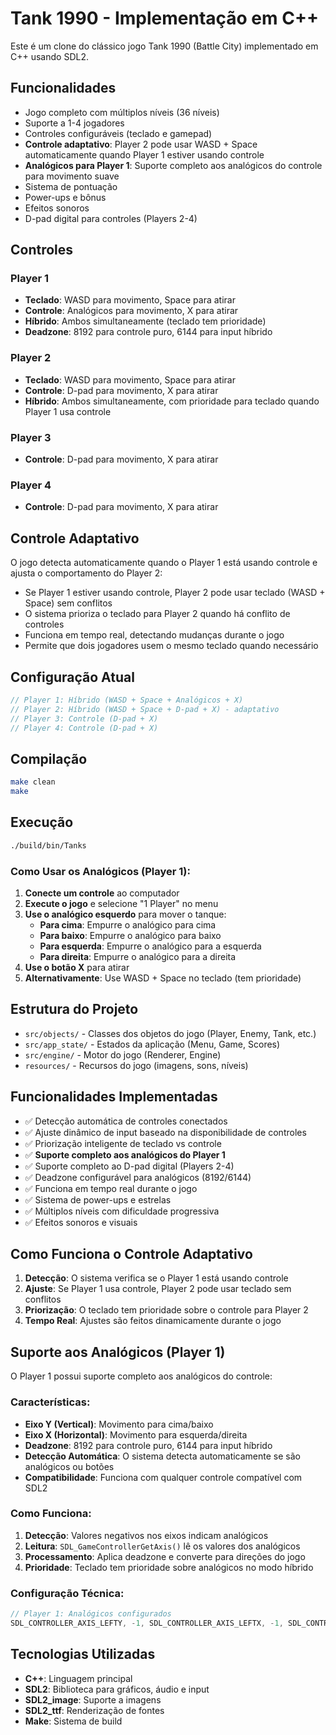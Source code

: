 # Tank 1990 - Implementação em C++

Este é um clone do clássico jogo Tank 1990 (Battle City) implementado em C++ usando SDL2.

## Funcionalidades

- Jogo completo com múltiplos níveis (36 níveis)
- Suporte a 1-4 jogadores
- Controles configuráveis (teclado e gamepad)
- **Controle adaptativo**: Player 2 pode usar WASD + Space automaticamente quando Player 1 estiver usando controle
- **Analógicos para Player 1**: Suporte completo aos analógicos do controle para movimento suave
- Sistema de pontuação
- Power-ups e bônus
- Efeitos sonoros
- D-pad digital para controles (Players 2-4)

## Controles

### Player 1
- **Teclado**: WASD para movimento, Space para atirar
- **Controle**: Analógicos para movimento, X para atirar
- **Híbrido**: Ambos simultaneamente (teclado tem prioridade)
- **Deadzone**: 8192 para controle puro, 6144 para input híbrido

### Player 2
- **Teclado**: WASD para movimento, Space para atirar
- **Controle**: D-pad para movimento, X para atirar
- **Híbrido**: Ambos simultaneamente, com prioridade para teclado quando Player 1 usa controle

### Player 3
- **Controle**: D-pad para movimento, X para atirar

### Player 4
- **Controle**: D-pad para movimento, X para atirar

## Controle Adaptativo

O jogo detecta automaticamente quando o Player 1 está usando controle e ajusta o comportamento do Player 2:

- Se Player 1 estiver usando controle, Player 2 pode usar teclado (WASD + Space) sem conflitos
- O sistema prioriza o teclado para Player 2 quando há conflito de controles
- Funciona em tempo real, detectando mudanças durante o jogo
- Permite que dois jogadores usem o mesmo teclado quando necessário

## Configuração Atual

```cpp
// Player 1: Híbrido (WASD + Space + Analógicos + X)
// Player 2: Híbrido (WASD + Space + D-pad + X) - adaptativo
// Player 3: Controle (D-pad + X)
// Player 4: Controle (D-pad + X)
```

## Compilação

```bash
make clean
make
```

## Execução

```bash
./build/bin/Tanks
```

### Como Usar os Analógicos (Player 1):

1. **Conecte um controle** ao computador
2. **Execute o jogo** e selecione "1 Player" no menu
3. **Use o analógico esquerdo** para mover o tanque:
   - **Para cima**: Empurre o analógico para cima
   - **Para baixo**: Empurre o analógico para baixo
   - **Para esquerda**: Empurre o analógico para a esquerda
   - **Para direita**: Empurre o analógico para a direita
4. **Use o botão X** para atirar
5. **Alternativamente**: Use WASD + Space no teclado (tem prioridade)

## Estrutura do Projeto

- `src/objects/` - Classes dos objetos do jogo (Player, Enemy, Tank, etc.)
- `src/app_state/` - Estados da aplicação (Menu, Game, Scores)
- `src/engine/` - Motor do jogo (Renderer, Engine)
- `resources/` - Recursos do jogo (imagens, sons, níveis)

## Funcionalidades Implementadas

- ✅ Detecção automática de controles conectados
- ✅ Ajuste dinâmico de input baseado na disponibilidade de controles
- ✅ Priorização inteligente de teclado vs controle
- ✅ **Suporte completo aos analógicos do Player 1**
- ✅ Suporte completo ao D-pad digital (Players 2-4)
- ✅ Deadzone configurável para analógicos (8192/6144)
- ✅ Funciona em tempo real durante o jogo
- ✅ Sistema de power-ups e estrelas
- ✅ Múltiplos níveis com dificuldade progressiva
- ✅ Efeitos sonoros e visuais

## Como Funciona o Controle Adaptativo

1. **Detecção**: O sistema verifica se o Player 1 está usando controle
2. **Ajuste**: Se Player 1 usa controle, Player 2 pode usar teclado sem conflitos
3. **Priorização**: O teclado tem prioridade sobre o controle para Player 2
4. **Tempo Real**: Ajustes são feitos dinamicamente durante o jogo

## Suporte aos Analógicos (Player 1)

O Player 1 possui suporte completo aos analógicos do controle:

### Características:
- **Eixo Y (Vertical)**: Movimento para cima/baixo
- **Eixo X (Horizontal)**: Movimento para esquerda/direita
- **Deadzone**: 8192 para controle puro, 6144 para input híbrido
- **Detecção Automática**: O sistema detecta automaticamente se são analógicos ou botões
- **Compatibilidade**: Funciona com qualquer controle compatível com SDL2

### Como Funciona:
1. **Detecção**: Valores negativos nos eixos indicam analógicos
2. **Leitura**: `SDL_GameControllerGetAxis()` lê os valores dos analógicos
3. **Processamento**: Aplica deadzone e converte para direções do jogo
4. **Prioridade**: Teclado tem prioridade sobre analógicos no modo híbrido

### Configuração Técnica:
```cpp
// Player 1: Analógicos configurados
SDL_CONTROLLER_AXIS_LEFTY, -1, SDL_CONTROLLER_AXIS_LEFTX, -1, SDL_CONTROLLER_BUTTON_X
```

## Tecnologias Utilizadas

- **C++**: Linguagem principal
- **SDL2**: Biblioteca para gráficos, áudio e input
- **SDL2_image**: Suporte a imagens
- **SDL2_ttf**: Renderização de fontes
- **Make**: Sistema de build
